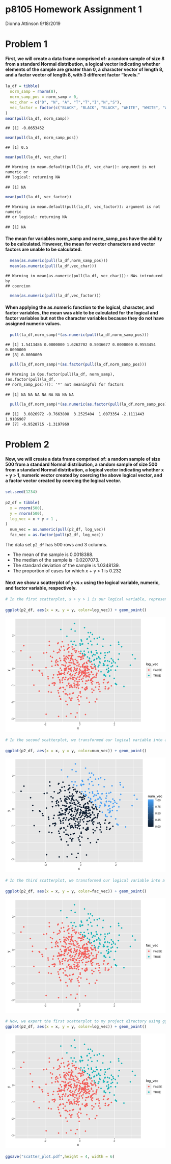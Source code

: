 p8105 Homework Assignment 1
================
Dionna Attinson
9/18/2019

# Problem 1

#### First, we will create a data frame comprised of: a random sample of size 8 from a standard Normal distribution, a logical vector indicating whether elements of the sample are greater than 0, a character vector of length 8, and a factor vector of length 8, with 3 different factor “levels.”

``` r
la_df = tibble(
  norm_samp = rnorm(8),
  norm_samp_pos = norm_samp > 0,
  vec_char = c("D", "N", "A", "T","T","I","N","S"),
  vec_factor = factor(c("BLACK", "BLACK", "BLACK", "WHITE", "WHITE", "WHITE","OTHER","OTHER"))
)
mean(pull(la_df, norm_samp))
```

    ## [1] -0.0653452

``` r
mean(pull(la_df, norm_samp_pos))
```

    ## [1] 0.5

``` r
mean(pull(la_df, vec_char))
```

    ## Warning in mean.default(pull(la_df, vec_char)): argument is not numeric or
    ## logical: returning NA

    ## [1] NA

``` r
mean(pull(la_df, vec_factor))
```

    ## Warning in mean.default(pull(la_df, vec_factor)): argument is not numeric
    ## or logical: returning NA

    ## [1] NA

#### The mean for variables norm\_samp and norm\_samp\_pos have the ability to be calculated. However, the mean for vector characters and vector factors are unable to be calculated.

``` r
  mean(as.numeric(pull(la_df,norm_samp_pos)))
  mean(as.numeric(pull(la_df,vec_char)))
```

    ## Warning in mean(as.numeric(pull(la_df, vec_char))): NAs introduced by
    ## coercion

``` r
  mean(as.numeric(pull(la_df,vec_factor)))
```

#### When applying the as.numeric function to the logical, character, and factor variables, the mean was able to be calculated for the logical and factor variables but not the character variables because they do not have assigned numeric values.

``` r
  pull(la_df,norm_samp)*(as.numeric(pull(la_df,norm_samp_pos)))
```

    ## [1] 1.5413486 0.0000000 1.6262702 0.5036677 0.0000000 0.9553454 0.0000000
    ## [8] 0.0000000

``` r
  pull(la_df,norm_samp)*(as.factor(pull(la_df,norm_samp_pos)))
```

    ## Warning in Ops.factor(pull(la_df, norm_samp), (as.factor(pull(la_df,
    ## norm_samp_pos)))): '*' not meaningful for factors

    ## [1] NA NA NA NA NA NA NA NA

``` r
  pull(la_df,norm_samp)*(as.numeric(as.factor(pull(la_df,norm_samp_pos))))
```

    ## [1]  3.0826972 -0.7663808  3.2525404  1.0073354 -2.1111443  1.9106907
    ## [7] -0.9520715 -1.3197969

# Problem 2

#### Now, we will create a data frame comprised of: a random sample of size 500 from a standard Normal distribution, a random sample of size 500 from a standard Normal distribution, a logical vector indicating whether x + y \> 1, numeric vector created by coercing the above logical vector, and a factor vector created by coercing the logical vector.

``` r
set.seed(1234)

p2_df = tibble(
  x = rnorm(500),
  y = rnorm(500),
  log_vec = x + y > 1 ,
)
  num_vec = as.numeric(pull(p2_df, log_vec))
  fac_vec = as.factor(pull(p2_df, log_vec))
```

The data set `p2_df` has 500 rows and 3 columns.

  - The mean of the sample is 0.0018388.
  - The median of the sample is -0.0207073.
  - The standard deviation of the sample is 1.0348139.
  - The proportion of cases for which x + y \> 1 is
0.232

#### Next we show a scatterplot of `y` vs `x` using the logical variable, numeric, and factor variable, respectively.

``` r
# In the first scatterplot, x + y > 1 is our logical variable, represented by the legend, True (blue) and False (pink). True values represent the values when x + y is greater than 1, whereas the False values represent when x + y is not greater than 1. 

ggplot(p2_df, aes(x = x, y = y, color=log_vec)) + geom_point() 
```

![](p8105_hw1_dna2118_files/figure-gfm/yx_scatter-1.png)<!-- -->

``` r
# In the second scatterplot, we transformed our logical variable into a numeric value. A scale represents that 0 (dark blue) is equal to false (x + y > 1 is FALSE) and 1 (light blue) is equal to true (x+y >1 is TRUE).

ggplot(p2_df, aes(x = x, y = y, color=num_vec)) + geom_point() 
```

![](p8105_hw1_dna2118_files/figure-gfm/yx_scatter-2.png)<!-- -->

``` r
# In the third scatterplot, we transformed our logical variable into a factor value. True (blue) and False (pink). True values represent the values when x + y is greater than 1, whereas the False values represent when x + y is not greater than 1. 

ggplot(p2_df, aes(x = x, y = y, color=fac_vec)) + geom_point()
```

![](p8105_hw1_dna2118_files/figure-gfm/yx_scatter-3.png)<!-- -->

``` r
# Now, we export the first scatterplot to my project directory using ggsave.
ggplot(p2_df, aes(x = x, y = y, color=log_vec)) + geom_point() 
```

![](p8105_hw1_dna2118_files/figure-gfm/yx_scatter-4.png)<!-- -->

``` r
ggsave("scatter_plot.pdf",height = 4, width = 6)
```
